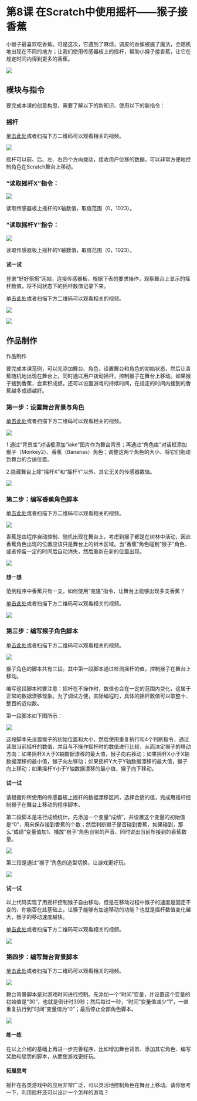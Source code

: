 # 第8课 在Scratch中使用摇杆――猴子接香蕉

小猴子最喜欢吃香蕉。可是这次，它遇到了麻烦，调皮的香蕉被施了魔法，会随机地出现在不同的地方；让我们使用传感器板上的摇杆，帮助小猴子接香蕉，让它在规定时间内得到更多的香蕉。

![](https://github.com/Haohaodada-official/docs/tree/75ec2c4586880d18df756ec3d2daf4b3d5ddb66f/.gitbook/assets/Scratch-sensor8-1.png)

## 模块与指令

要完成本课的创意构思，需要了解以下的新知识、使用以下的新指令：

### 摇杆

[单击此处](http://www.haohaodada.com/video/b10801)或者扫描下方二维码可以观看相关的视频。

![](https://github.com/Haohaodada-official/docs/tree/75ec2c4586880d18df756ec3d2daf4b3d5ddb66f/.gitbook/assets/Scratch-sensor8-3.png)

摇杆可以前、后、左、右四个方向拨动，接收用户位移的数据，可以非常方便地控制角色在Scratch舞台上移动。

### “读取摇杆X”指令：

![](https://github.com/Haohaodada-official/docs/tree/75ec2c4586880d18df756ec3d2daf4b3d5ddb66f/.gitbook/assets/Scratch-sensor8-4.png)

读取传感器板上摇杆的X轴数值，取值范围（0，1023）。

### “读取摇杆Y”指令：

![](https://github.com/Haohaodada-official/docs/tree/75ec2c4586880d18df756ec3d2daf4b3d5ddb66f/.gitbook/assets/Scratch-sensor8-5.png)

读取传感器板上摇杆的Y轴数值，取值范围（0，1023）。

#### 试一试

登录“好好搭搭”网站，连接传感器板，根据下表的要求操作，观察舞台上显示的摇杆数值，将不同状态下的摇杆数值记录下来。

[单击此处](http://www.haohaodada.com/video/b10802)或者扫描下方二维码可以观看相关的视频。

![](https://github.com/Haohaodada-official/docs/tree/75ec2c4586880d18df756ec3d2daf4b3d5ddb66f/.gitbook/assets/Scratch-sensor8-6.png)

![](https://github.com/Haohaodada-official/docs/tree/75ec2c4586880d18df756ec3d2daf4b3d5ddb66f/.gitbook/assets/Scratch-sensor8-b1.png)

## 作品制作

作品制作

要完成本课范例，可以先添加舞台、角色，设置舞台和角色的初始状态，然后让香蕉随机地出现在舞台上，同时通过用户拨动摇杆，控制猴子在舞台上移动。如果猴子接到香蕉，会累积成绩，还可以设置游戏的持续时间，在规定的时间内接到的香蕉越多成绩越好。

### 第一步：设置舞台背景与角色

[单击此处](http://www.haohaodada.com/video/b10803)或者扫描下方二维码可以观看相关的视频。

![](https://github.com/Haohaodada-official/docs/tree/75ec2c4586880d18df756ec3d2daf4b3d5ddb66f/.gitbook/assets/Scratch-sensor8-8.png)

1.通过“背景库”对话框添加“lake”图片作为舞台背景；再通过“角色库”对话框添加猴子（Monkey2）、香蕉（Bananas）角色；调整这两个角色的大小、将它们拖动到舞台的合适位置。

2.隐藏舞台上除“摇杆X”和“摇杆Y”以外，其它无关的传感器数值。

![](https://github.com/Haohaodada-official/docs/tree/75ec2c4586880d18df756ec3d2daf4b3d5ddb66f/.gitbook/assets/Scratch-sensor8-9.png)

### 第二步：编写香蕉角色脚本

[单击此处](http://www.haohaodada.com/video/b10804)或者扫描下方二维码可以观看相关的视频。

![](https://github.com/Haohaodada-official/docs/tree/75ec2c4586880d18df756ec3d2daf4b3d5ddb66f/.gitbook/assets/Scratch-sensor8-10.png)

香蕉是由程序自动控制、随机出现在舞台上，考虑到猴子都是在树林中活动，因此香蕉角色出现的位置应该只是舞台上的树木区域。当“香蕉”角色碰到“猴子”角色、或者停留一定的时间后自动消失，然后重新在新的位置出现。

![](https://github.com/Haohaodada-official/docs/tree/75ec2c4586880d18df756ec3d2daf4b3d5ddb66f/.gitbook/assets/Scratch-sensor8-11.png)

#### 想一想

范例程序中香蕉只有一支，如何使用“克隆”指令，让舞台上能够出现多支香蕉？

[单击此处](http://www.haohaodada.com/video/b10805)或者扫描下方二维码可以观看相关的视频。

![](https://github.com/Haohaodada-official/docs/tree/75ec2c4586880d18df756ec3d2daf4b3d5ddb66f/.gitbook/assets/Scratch-sensor8-12.png)

### 第三步：编写猴子角色脚本

[单击此处](http://www.haohaodada.com/video/b10806)或者扫描下方二维码可以观看相关的视频。

![](https://github.com/Haohaodada-official/docs/tree/75ec2c4586880d18df756ec3d2daf4b3d5ddb66f/.gitbook/assets/Scratch-sensor8-13.png)

猴子角色的脚本共有三段。其中第一段脚本通过检测摇杆的值，控制猴子在舞台上移动。

编写这段脚本时要注意：摇杆在不操作时，数值也会在一定的范围内变化，这属于正常的数据漂移现象。为了调试方便，实际编程时，具体的摇杆数值可以取整十、整百的近似数。

第一段脚本如下图所示：

![](https://github.com/Haohaodada-official/docs/tree/75ec2c4586880d18df756ec3d2daf4b3d5ddb66f/.gitbook/assets/Scratch-sensor8-14.png)

这段脚本先设置猴子的初始位置和大小，然后使用重复执行和4个判断指令，通过读取当前摇杆的数值，并且与不操作摇杆时的数值进行比较，从而决定猴子的移动方向：如果摇杆X大于X轴数据漂移的最大值，猴子向右移动；如果摇杆X小于X轴数据漂移的最小值，猴子向左移动；如果摇杆Y大于Y轴数据漂移的最大值，猴子向上移动；如果摇杆Y小于Y轴数据漂移的最小值，猴子向下移动。

#### 试一试

请根据你所使用的传感器板上摇杆的数据漂移区间，选择合适的值，完成用摇杆控制猴子在舞台上移动的程序脚本。

第二段脚本是进行成绩统计。先添加一个变量“成绩”，并设置这个变量的初始值是“0”，用来保存接到香蕉的个数；然后判断猴子是否碰到香蕉，如果碰到，那么“成绩”变量值加1、播放“猴子”角色自带的声音、同时说出当前所接到的香蕉数量。

![](https://github.com/Haohaodada-official/docs/tree/75ec2c4586880d18df756ec3d2daf4b3d5ddb66f/.gitbook/assets/Scratch-sensor8-15.png)

第三段是通过“猴子”角色的造型切换，让游戏更好玩。

![](https://github.com/Haohaodada-official/docs/tree/75ec2c4586880d18df756ec3d2daf4b3d5ddb66f/.gitbook/assets/Scratch-sensor8-15.png)

#### 试一试

以上代码实现了用摇杆控制猴子自由移动，但是在移动过程中猴子的速度是固定不变的，你能否在此基础上，让猴子能够有加速移动的功能？也就是摇杆数值变化越大，猴子的移动速度越快。

[单击此处](http://www.haohaodada.com/video/b10807)或者扫描下方二维码可以观看相关的视频。

![](https://github.com/Haohaodada-official/docs/tree/75ec2c4586880d18df756ec3d2daf4b3d5ddb66f/.gitbook/assets/Scratch-sensor8-17.png)

### 第四步：编写舞台背景脚本

[单击此处](http://www.haohaodada.com/video/b10808)或者扫描下方二维码可以观看相关的视频。

![](https://github.com/Haohaodada-official/docs/tree/75ec2c4586880d18df756ec3d2daf4b3d5ddb66f/.gitbook/assets/Scratch-sensor8-18.png)

舞台背景脚本是对游戏时间进行控制。先添加一个“时间”变量，并设置这个变量的初始值是“30”，也就是倒计时30秒；然后每过一秒，“时间”变量值减少“1”，一直重复执行到“时间”变量值为“0”；最后停止全部角色脚本。

![](https://github.com/Haohaodada-official/docs/tree/75ec2c4586880d18df756ec3d2daf4b3d5ddb66f/.gitbook/assets/Scratch-sensor8-19.png)

#### 练一练

在以上介绍的基础上再进一步完善程序，比如增加舞台背景、添加其它角色、编写奖励和惩罚的脚本，从而使游戏更好玩。

#### 拓展思考

摇杆在各类游戏中的应用非常广泛，可以灵活地控制角色在舞台上移动。请你思考一下，利用摇杆还可以设计一个怎样的游戏？

